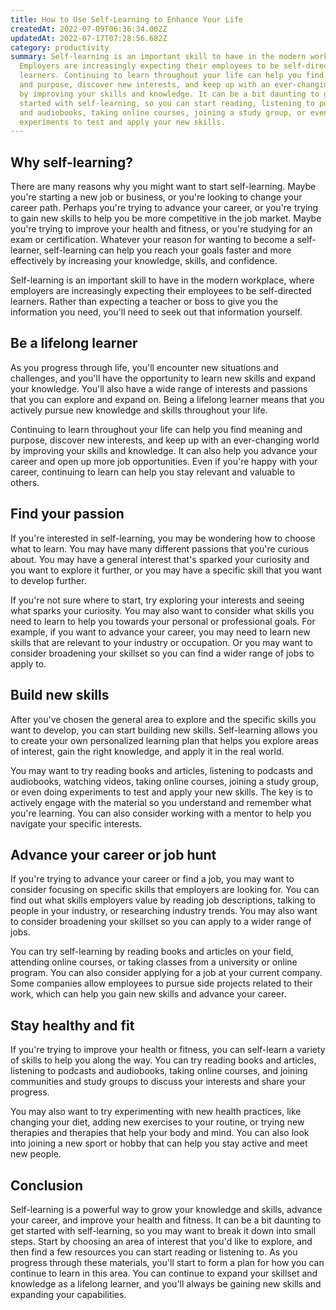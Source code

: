 ```yaml
---
title: How to Use Self-Learning to Enhance Your Life
createdAt: 2022-07-09T06:36:34.002Z
updatedAt: 2022-07-17T07:28:56.682Z
category: productivity
summary: Self-learning is an important skill to have in the modern workplace.
  Employers are increasingly expecting their employees to be self-directed
  learners. Continuing to learn throughout your life can help you find meaning
  and purpose, discover new interests, and keep up with an ever-changing world
  by improving your skills and knowledge. It can be a bit daunting to get
  started with self-learning, so you can start reading, listening to podcasts
  and audiobooks, taking online courses, joining a study group, or even doing
  experiments to test and apply your new skills.
---
```


## Why self-learning?

There are many reasons why you might want to start self-learning. Maybe you're starting a new job or business, or you're looking to change your career path. Perhaps you're trying to advance your career, or you're trying to gain new skills to help you be more competitive in the job market. Maybe you're trying to improve your health and fitness, or you're studying for an exam or certification. Whatever your reason for wanting to become a self-learner, self-learning can help you reach your goals faster and more effectively by increasing your knowledge, skills, and confidence.

Self-learning is an important skill to have in the modern workplace, where employers are increasingly expecting their employees to be self-directed learners. Rather than expecting a teacher or boss to give you the information you need, you'll need to seek out that information yourself.

## Be a lifelong learner

As you progress through life, you'll encounter new situations and challenges, and you'll have the opportunity to learn new skills and expand your knowledge. You'll also have a wide range of interests and passions that you can explore and expand on. Being a lifelong learner means that you actively pursue new knowledge and skills throughout your life.

Continuing to learn throughout your life can help you find meaning and purpose, discover new interests, and keep up with an ever-changing world by improving your skills and knowledge. It can also help you advance your career and open up more job opportunities. Even if you're happy with your career, continuing to learn can help you stay relevant and valuable to others.

## Find your passion

If you're interested in self-learning, you may be wondering how to choose what to learn. You may have many different passions that you're curious about. You may have a general interest that's sparked your curiosity and you want to explore it further, or you may have a specific skill that you want to develop further.

If you're not sure where to start, try exploring your interests and seeing what sparks your curiosity. You may also want to consider what skills you need to learn to help you towards your personal or professional goals. For example, if you want to advance your career, you may need to learn new skills that are relevant to your industry or occupation. Or you may want to consider broadening your skillset so you can find a wider range of jobs to apply to.

## Build new skills

After you've chosen the general area to explore and the specific skills you want to develop, you can start building new skills. Self-learning allows you to create your own personalized learning plan that helps you explore areas of interest, gain the right knowledge, and apply it in the real world.

You may want to try reading books and articles, listening to podcasts and audiobooks, watching videos, taking online courses, joining a study group, or even doing experiments to test and apply your new skills. The key is to actively engage with the material so you understand and remember what you're learning. You can also consider working with a mentor to help you navigate your specific interests.

## Advance your career or job hunt

If you're trying to advance your career or find a job, you may want to consider focusing on specific skills that employers are looking for. You can find out what skills employers value by reading job descriptions, talking to people in your industry, or researching industry trends. You may also want to consider broadening your skillset so you can apply to a wider range of jobs.

You can try self-learning by reading books and articles on your field, attending online courses, or taking classes from a university or online program. You can also consider applying for a job at your current company. Some companies allow employees to pursue side projects related to their work, which can help you gain new skills and advance your career.

## Stay healthy and fit

If you're trying to improve your health or fitness, you can self-learn a variety of skills to help you along the way. You can try reading books and articles, listening to podcasts and audiobooks, taking online courses, and joining communities and study groups to discuss your interests and share your progress.

You may also want to try experimenting with new health practices, like changing your diet, adding new exercises to your routine, or trying new therapies and therapies that help your body and mind. You can also look into joining a new sport or hobby that can help you stay active and meet new people.

## Conclusion

Self-learning is a powerful way to grow your knowledge and skills, advance your career, and improve your health and fitness. It can be a bit daunting to get started with self-learning, so you may want to break it down into small steps. Start by choosing an area of interest that you'd like to explore, and then find a few resources you can start reading or listening to. As you progress through these materials, you'll start to form a plan for how you can continue to learn in this area. You can continue to expand your skillset and knowledge as a lifelong learner, and you'll always be gaining new skills and expanding your capabilities.
